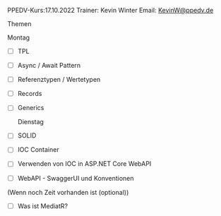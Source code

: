 PPEDV-Kurs:17.10.2022
Trainer: Kevin Winter
Email: KevinW@ppedv.de

Themen

Montag 
- [ ] TPL
- [ ] Async / Await Pattern
- [ ] Referenztypen / Wertetypen
- [ ] Records
- [ ] Generics
  
  Dienstag
- [ ] SOLID
- [ ] IOC Container
- [ ] Verwenden von IOC in ASP.NET Core WebAPI
- [ ] WebAPI - SwaggerUI und Konventionen

(Wenn noch Zeit vorhanden ist (optional))
- [ ] Was ist MediatR? 




















